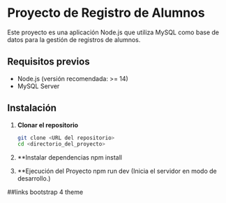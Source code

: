 # Proyecto de Registro de Alumnos

Este proyecto es una aplicación Node.js que utiliza MySQL como base de datos para la gestión de registros de alumnos.

## Requisitos previos

- Node.js (versión recomendada: >= 14)
- MySQL Server

## Instalación

1. **Clonar el repositorio**
   ```bash
   git clone <URL del repositorio>
   cd <directorio_del_proyecto>
   
2. **Instalar dependencias
   npm install

3. **Ejecución del Proyecto
   npm run dev   (Inicia el servidor en modo de desarrollo.)

##links
bootstrap 4 theme
